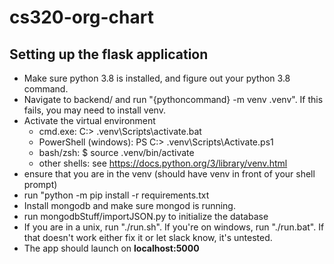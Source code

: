 # cs320-org-chart

## Setting up the flask application

* Make sure python 3.8 is installed, and figure out your python 3.8 command.
* Navigate to backend/ and run "{pythoncommand} -m venv .venv". If this fails, you may need to install venv.
* Activate the virtual environment
    - cmd.exe: C:\> .venv\Scripts\activate.bat
    - PowerShell (windows): PS C:\> .venv\Scripts\Activate.ps1
    - bash/zsh: $ source .venv/bin/activate
    - other shells: see https://docs.python.org/3/library/venv.html
* ensure that you are in the venv (should have venv in front of your shell prompt)
* run "python -m pip install -r requirements.txt
* Install mongodb and make sure mongod is running.
* run mongodbStuff/importJSON.py to initialize the database
* If you are in a unix, run "./run.sh". If you're on windows, run "./run.bat". If that doesn't work either fix it or let slack know, it's untested.
* The app should launch on **localhost:5000**

